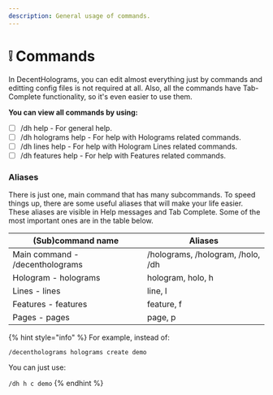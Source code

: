 ```yaml
---
description: General usage of commands.
---
```


# ❕ Commands

In DecentHolograms, you can edit almost everything just by commands and editting config files is not required at all. Also, all the commands have Tab-Complete functionality, so it's even easier to use them.

**You can view all commands by using:**

* [ ] /dh help - For general help.
* [ ] /dh holograms help - For help with Holograms related commands.
* [ ] /dh lines help - For help with Hologram Lines related commands.
* [ ] /dh features help - For help with Features related commands.

### Aliases

There is just one, main command that has many subcommands. To speed things up, there are some useful aliases that will make your life easier. These aliases are visible in Help messages and Tab Complete. Some of the most important ones are in the table below.

| (Sub)command name               | Aliases                           |
| ------------------------------- | --------------------------------- |
| Main command - /decentholograms | /holograms, /hologram, /holo, /dh |
| Hologram  - holograms           | hologram, holo, h                 |
| Lines - lines                   | line, l                           |
| Features - features             | feature, f                        |
| Pages - pages                   | page, p                           |

{% hint style="info" %}
For example, instead of:

`/decentholograms holograms create demo`

You can just use:

`/dh h c demo`
{% endhint %}
